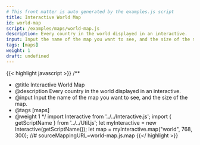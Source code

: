 ```yaml
---
# This front matter is auto generated by the examples.js script
title: Interactive World Map
id: world-map
script: /examples/maps/world-map.js
description: Every country in the world displayed in an interactive.
input: Input the name of the map you want to see, and the size of the map.
tags: [maps]
weight: 1
draft: undefined
---
```


{{< highlight javascript >}}
/**
* @title Interactive World Map
* @description Every country in the world displayed in an interactive.
* @input Input the name of the map you want to see, and the size of the map.
* @tags [maps]
* @weight 1
*/
import Interactive from '../../Interactive.js';
import { getScriptName } from '../../Util.js';
let myInteractive = new Interactive(getScriptName());
let map = myInteractive.map("world", 768, 300);
//# sourceMappingURL=world-map.js.map
{{</ highlight >}}

